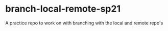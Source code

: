 # branch-local-remote-sp21
A practice repo to work on with branching with the local and remote repo's
